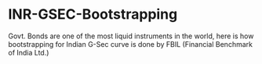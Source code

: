# INR-GSEC-Bootstrapping
Govt. Bonds are one of the most liquid instruments in the world, here is how bootstrapping for Indian G-Sec curve is done by FBIL (Financial Benchmark of India Ltd.)
